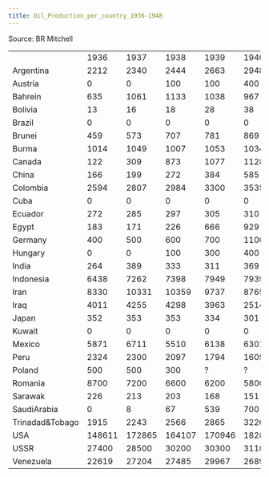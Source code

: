 ```yaml
---
title: Oil_Production_per_country_1936-1948
---
```



Source: BR Mitchell

|                 |        |        |        |        |        |        |        |        |        |        |        |        |        |
|-----------------|--------|--------|--------|--------|--------|--------|--------|--------|--------|--------|--------|--------|--------|
|                 | 1936   | 1937   | 1938   | 1939   | 1940   | 1941   | 1942   | 1943   | 1944   | 1945   | 1946   | 1947   | 1948   |
| Argentina       | 2212   | 2340   | 2444   | 2663   | 2948   | 3150   | 3392   | 3553   | 3467   | 3274   | 2976   | 3126   | 3323   |
| Austria         | 0      | 0      | 100    | 100    | 400    | 700    | 900    | 1100   | 1200   | 400    | 800    | 900    | 1000   |
| Bahrein         | 635    | 1061   | 1133   | 1038   | 967    | 929    | 853    | 899    | 918    | 999    | 1095   | 1287   | 1492   |
| Bolivia         | 13     | 16     | 18     | 28     | 38     | 31     | 40     | 43     | 41     | 50     | 47     | 49     | 60     |
| Brazil          | 0      | 0      | 0      | 0      | 0      | 0      | 4      | 6      | 8      | 10     | 9      | 13     | 19     |
| Brunei          | 459    | 573    | 707    | 781    | 869    | 621    | 406    | 601    | 613    | ?      | 290    | 1727   | 2687   |
| Burma           | 1014   | 1049   | 1007   | 1053   | 1034   | ?      | ?      | ?      | ?      | ?      | ?      | 14     | 113    |
| Canada          | 122    | 309    | 873    | 1077   | 1128   | 1330   | 1360   | 1295   | 1304   | 1091   | 966    | 982    | 1660   |
| China           | 166    | 199    | 272    | 384    | 585    | 663    | 817    | 311    | 201    | 175    | 70     | 52     | 73     |
| Colombia        | 2594   | 2807   | 2984   | 3300   | 3535   | 3408   | 1465   | 1853   | 3133   | 3157   | 3102   | 3455   | 3284   |
| Cuba            | 0      | 0      | 0      | 0      | 0      | 0      | 0      | 0      | 2      | 10     | 11     | 17     | 13     |
| Ecuador         | 272    | 285    | 297    | 305    | 310    | 205    | 301    | 305    | 382    | 345    | 307    | 311    | 338    |
| Egypt           | 183    | 171    | 226    | 666    | 929    | 1221   | 1182   | 1470   | 1497   | 1490   | 1416   | 1481   | 2092   |
| Germany         | 400    | 500    | 600    | 700    | 1100   | 900    | 700    | 700    | 100    | 500    | 600    | 600    | 600    |
| Hungary         | 0      | 0      | 100    | 300    | 400    | 700    | 800    | 800    | 700    | 700    | 600    | 500    | 500    |
| India           | 264    | 389    | 333    | 311    | 369    | 387    | 373    | 366    | 372    | 316    | 293    | 299    | 255    |
| Indonesia       | 6438   | 7262   | 7398   | 7949   | 7939   | 6885   | 3083   | 6203   | 2859   | 976    | 302    | 1113   | 4326   |
| Iran            | 8330   | 10331  | 10359  | 9737   | 8765   | 6711   | 9550   | 9862   | 13487  | 17110  | 19497  | 20519  | 25270  |
| Iraq            | 4011   | 4255   | 4298   | 3963   | 2514   | 1566   | 2595   | 3572   | 4146   | 4607   | 4680   | 4702   | 3427   |
| Japan           | 352    | 353    | 353    | 334    | 301    | 275    | 236    | 247    | 229    | 221    | 192    | 183    | 159    |
| Kuwait          | 0      | 0      | 0      | 0      | 0      | 0      | 0      | 0      | 0      | 0      | 800    | 2200   | 6393   |
| Mexico          | 5871   | 6711   | 5510   | 6138   | 6301   | 6160   | 4982   | 5031   | 5467   | 6231   | 7045   | 8053   | 8372   |
| Peru            | 2324   | 2300   | 2097   | 1794   | 1609   | 1583   | 1810   | 1948   | 1914   | 1827   | 1639   | 1699   | 1879   |
| Poland          | 500    | 500    | 300    | ?      | ?      | ?      | ?      | ?      | ?      | 100    | 100    | 100    | 100    |
| Romania         | 8700   | 7200   | 6600   | 6200   | 5800   | 5500   | 5700   | 5300   | 3500   | 4600   | 4200   | 3800   | 4100   |
| Sarawak         | 226    | 213    | 203    | 168    | 151    | 108    | ?      | ?      | ?      | ?      | ?      | 25     | 47     |
| SaudiArabia     | 0      | 8      | 67     | 539    | 700    | 590    | 620    | 650    | 1063   | 2872   | 8200   | 12300  | 19052  |
| Trinadad&Tobago | 1915   | 2243   | 2566   | 2865   | 3226   | 2976   | 3204   | 3104   | 3141   | 3061   | 2936   | 2988   | 2846   |
| USA             | 148611 | 172865 | 164107 | 170946 | 182873 | 189496 | 187390 | 203468 | 226751 | 231582 | 234323 | 250952 | 273007 |
| USSR            | 27400  | 28500  | 30200  | 30300  | 31100  | ?      | ?      | ?      | ?      | 19400  | 21700  | 26000  | 29200  |
| Venezuela       | 22619  | 27204  | 27485  | 29967  | 26896  | 33184  | 21650  | 26238  | 37597  | 47304  | 56822  | 63611  | 70215  |
